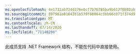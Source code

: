 ```yaml
---
ms.openlocfilehash: 4e1732ab724d376e0cf7b76785ba9b612f0b02ab
ms.sourcegitcommit: 397961a0164281b579f68064c3bb66c071f374d9
ms.translationtype: MT
ms.contentlocale: zh-CN
ms.lasthandoff: 07/14/2020
ms.locfileid: "71140206"
---
```

此成员支持 .NET Framework 结构，不能在代码中直接使用。